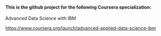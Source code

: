 #### This is the github project for the following Coursera specialization:

Advanced Data Science with IBM

https://www.coursera.org/launch/advanced-applied-data-science-ibm
